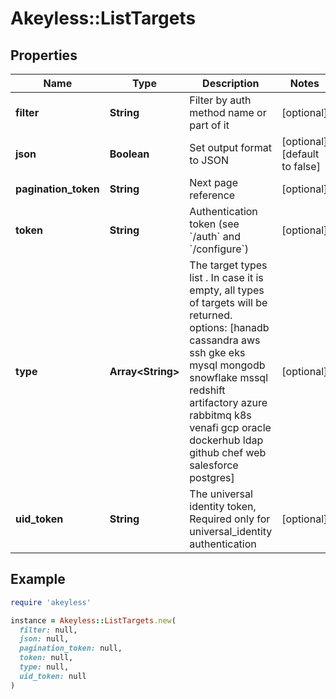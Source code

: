 # Akeyless::ListTargets

## Properties

| Name | Type | Description | Notes |
| ---- | ---- | ----------- | ----- |
| **filter** | **String** | Filter by auth method name or part of it | [optional] |
| **json** | **Boolean** | Set output format to JSON | [optional][default to false] |
| **pagination_token** | **String** | Next page reference | [optional] |
| **token** | **String** | Authentication token (see &#x60;/auth&#x60; and &#x60;/configure&#x60;) | [optional] |
| **type** | **Array&lt;String&gt;** | The target types list . In case it is empty, all types of targets will be returned. options: [hanadb cassandra aws ssh gke eks mysql mongodb snowflake mssql redshift artifactory azure rabbitmq k8s venafi gcp oracle dockerhub ldap github chef web salesforce postgres] | [optional] |
| **uid_token** | **String** | The universal identity token, Required only for universal_identity authentication | [optional] |

## Example

```ruby
require 'akeyless'

instance = Akeyless::ListTargets.new(
  filter: null,
  json: null,
  pagination_token: null,
  token: null,
  type: null,
  uid_token: null
)
```

